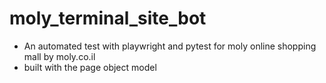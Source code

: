 # moly_terminal_site_bot

- An automated test with playwright and pytest for moly online shopping mall by moly.co.il
- built with the page object model
